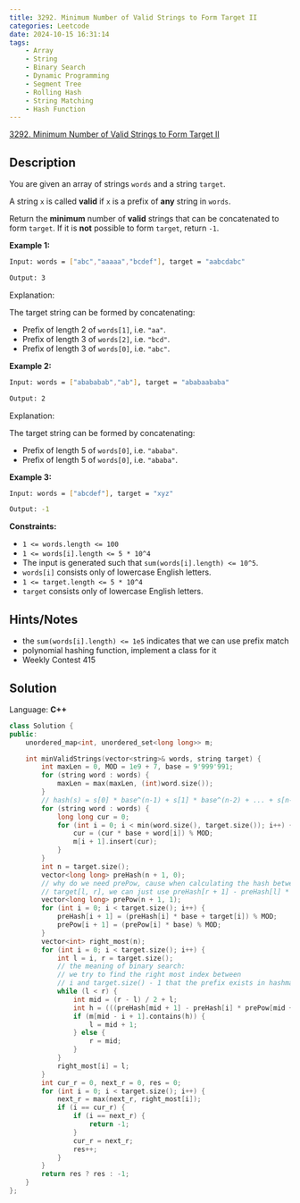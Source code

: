 ```yaml
---
title: 3292. Minimum Number of Valid Strings to Form Target II
categories: Leetcode
date: 2024-10-15 16:31:14
tags:
    - Array
    - String
    - Binary Search
    - Dynamic Programming
    - Segment Tree
    - Rolling Hash
    - String Matching
    - Hash Function
---
```


[3292. Minimum Number of Valid Strings to Form Target II](https://leetcode.com/problems/minimum-number-of-valid-strings-to-form-target-ii/description/)

## Description

You are given an array of strings `words` and a string `target`.

A string `x` is called **valid**  if `x` is a prefix of **any**  string in `words`.

Return the **minimum**  number of **valid**  strings that can be concatenated to form `target`. If it is **not**  possible to form `target`, return `-1`.

**Example 1:**

```bash
Input: words = ["abc","aaaaa","bcdef"], target = "aabcdabc"

Output: 3
```

Explanation:

The target string can be formed by concatenating:

- Prefix of length 2 of `words[1]`, i.e. `"aa"`.
- Prefix of length 3 of `words[2]`, i.e. `"bcd"`.
- Prefix of length 3 of `words[0]`, i.e. `"abc"`.

**Example 2:**

```bash
Input: words = ["abababab","ab"], target = "ababaababa"

Output: 2
```

Explanation:

The target string can be formed by concatenating:

- Prefix of length 5 of `words[0]`, i.e. `"ababa"`.
- Prefix of length 5 of `words[0]`, i.e. `"ababa"`.

**Example 3:**

```bash
Input: words = ["abcdef"], target = "xyz"

Output: -1
```

**Constraints:**

- `1 <= words.length <= 100`
- `1 <= words[i].length <= 5 * 10^4`
- The input is generated such that `sum(words[i].length) <= 10^5`.
- `words[i]` consists only of lowercase English letters.
- `1 <= target.length <= 5 * 10^4`
- `target` consists only of lowercase English letters.

## Hints/Notes

- the `sum(words[i].length) <= 1e5` indicates that we can use prefix match
- polynomial hashing function, implement a class for it
- Weekly Contest 415

## Solution

Language: **C++**

```C++
class Solution {
public:
    unordered_map<int, unordered_set<long long>> m;

    int minValidStrings(vector<string>& words, string target) {
        int maxLen = 0, MOD = 1e9 + 7, base = 9'999'991;
        for (string word : words) {
            maxLen = max(maxLen, (int)word.size());
        }
        // hash(s) = s[0] * base^(n-1) + s[1] * base^(n-2) + ... + s[n-2] * base + s[n-1]
        for (string word : words) {
            long long cur = 0;
            for (int i = 0; i < min(word.size(), target.size()); i++) {
                cur = (cur * base + word[i]) % MOD;
                m[i + 1].insert(cur);
            }
        }
        int n = target.size();
        vector<long long> preHash(n + 1, 0);
        // why do we need prePow, cause when calculating the hash between
        // target[l, r], we can just use preHash[r + 1] - preHash[l] * prePow(r - l)
        vector<long long> prePow(n + 1, 1);
        for (int i = 0; i < target.size(); i++) {
            preHash[i + 1] = (preHash[i] * base + target[i]) % MOD;
            prePow[i + 1] = (prePow[i] * base) % MOD;
        }
        vector<int> right_most(n);
        for (int i = 0; i < target.size(); i++) {
            int l = i, r = target.size();
            // the meaning of binary search:
            // we try to find the right most index between
            // i and target.size() - 1 that the prefix exists in hashmap
            while (l < r) {
                int mid = (r - l) / 2 + l;
                int h = (((preHash[mid + 1] - preHash[i] * prePow[mid + 1 - i]) % MOD) + MOD) % MOD;
                if (m[mid - i + 1].contains(h)) {
                    l = mid + 1;
                } else {
                    r = mid;
                }
            }
            right_most[i] = l;
        }
        int cur_r = 0, next_r = 0, res = 0;
        for (int i = 0; i < target.size(); i++) {
            next_r = max(next_r, right_most[i]);
            if (i == cur_r) {
                if (i == next_r) {
                    return -1;
                }
                cur_r = next_r;
                res++;
            }
        }
        return res ? res : -1;
    }
};
```
